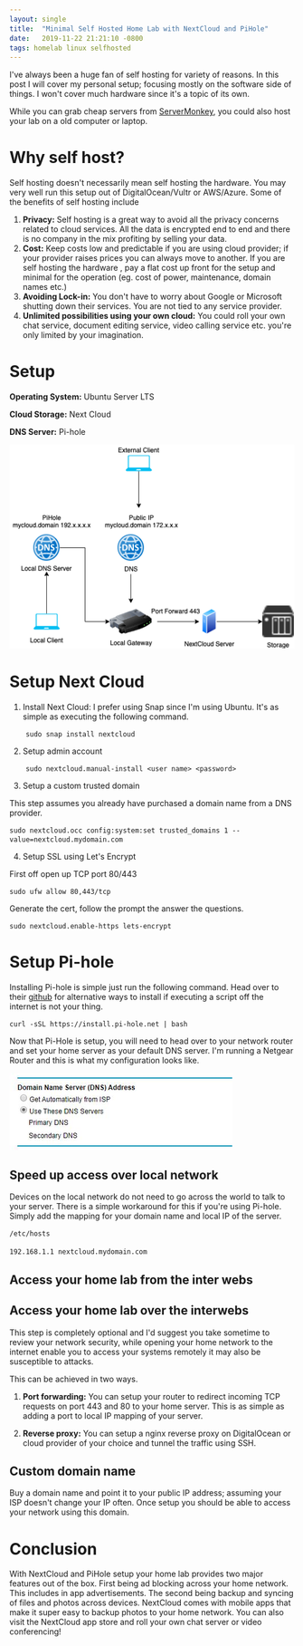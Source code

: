 ```yaml
---
layout: single
title:  "Minimal Self Hosted Home Lab with NextCloud and PiHole"
date:   2019-11-22 21:21:10 -0800
tags: homelab linux selfhosted
---
```


I've always been a huge fan of self hosting for variety of reasons. In this post I will cover my personal setup; focusing mostly on the software side of things. I won't cover much hardware since it's a topic of its own. 

While you can grab cheap servers from [ServerMonkey](https://www.servermonkey.com), you could also host your lab on a old computer or laptop. 

# Why self host?

Self hosting doesn't necessarily mean self hosting the hardware. You may very well run this setup out of DigitalOcean/Vultr or AWS/Azure. Some of the benefits of self hosting include

1. **Privacy:** Self hosting is a great way to avoid all the privacy concerns related to cloud services. All the data is encrypted end to end and there is no company in the mix profiting by selling your data.
2. **Cost:** Keep costs low and predictable if you are using cloud provider; if your provider raises prices you can always move to another. If you are self hosting the hardware , pay a flat cost up front for the setup and minimal for the operation (eg. cost of power, maintenance, domain names etc.)
3. **Avoiding Lock-in:** You don't have to worry about Google or Microsoft shutting down their services. You are not tied to any service provider.
4. **Unlimited possibilities using your own cloud:** You could roll your own chat service, document editing service, video calling service etc. you're only limited by your imagination.

# Setup

**Operating System:** Ubuntu Server LTS

**Cloud Storage:** Next Cloud

**DNS Server:** Pi-hole

![Final Product](/assets/img/home_lab.png)


# Setup Next Cloud

1. Install Next Cloud: I prefer using Snap since I'm using Ubuntu. It's as simple as executing the following command.
```
    sudo snap install nextcloud
```
2. Setup admin account
```
    sudo nextcloud.manual-install <user name> <password>
```
3. Setup a custom trusted domain

This step assumes you already have purchased a domain name from a DNS provider.

    sudo nextcloud.occ config:system:set trusted_domains 1 --value=nextcloud.mydomain.com

4. Setup SSL using Let's Encrypt

First off open up TCP port 80/443

    sudo ufw allow 80,443/tcp

Generate the cert, follow the prompt the answer the questions.

    sudo nextcloud.enable-https lets-encrypt

# Setup Pi-hole

Installing Pi-hole is simple just run the following command. Head over to their [github](https://github.com/pi-hole/pi-hole) for alternative ways to install if executing a script off the internet is not your thing.

    curl -sSL https://install.pi-hole.net | bash

Now that Pi-Hole is setup, you will need to head over to your network router and set your home server as your default DNS server. I'm running a Netgear Router and this is what my configuration looks like.

![Home Lab Diagram](/assets/img/dns-02ef144f-41cf-4390-8da3-f9ee7f10e92f.jpg)	

## Speed up access over local network

Devices on the local network do not need to go across the world to talk to your server. There is a simple workaround for this if you're using Pi-hole. Simply add the mapping for your domain name and local IP of the server.

    /etc/hosts
    
    192.168.1.1 nextcloud.mydomain.com

## Access your home lab from the inter webs

## Access your home lab over the interwebs

This step is completely optional and I'd suggest you take sometime to review your network security, while opening your home network to the internet enable you to access your systems remotely it may also be susceptible to attacks.

This can be achieved in two ways.

1) **Port forwarding:** You can setup your router to redirect incoming TCP requests on port 443 and 80 to your home server. This is as simple as adding a port to local IP mapping of your server.

2) **Reverse proxy:** You can setup a nginx reverse proxy on DigitalOcean or cloud provider of your choice and tunnel the traffic using SSH. 

## Custom domain name

Buy a domain name and point it to your public IP address; assuming your ISP doesn't change your IP often. Once setup you should be able to access your network using this domain.

# Conclusion

With NextCloud and PiHole setup your home lab provides two major features out of the box. First being ad blocking across your home network. This includes in app advertisements. The second being backup and syncing of files and photos across devices. NextCloud comes with mobile apps that make it super easy to backup photos to your home network. You can also visit the NextCloud app store and roll your own chat server or video conferencing!

